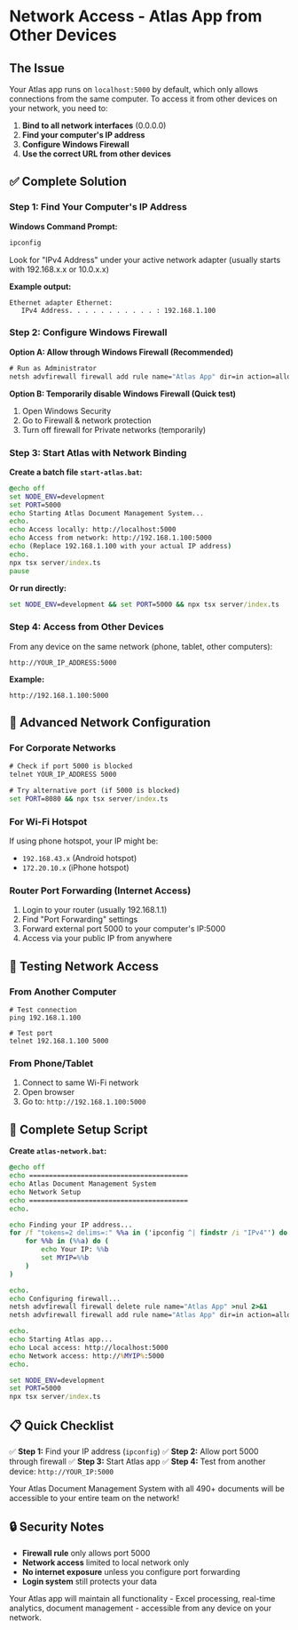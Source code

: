 # Network Access - Atlas App from Other Devices

## The Issue
Your Atlas app runs on `localhost:5000` by default, which only allows connections from the same computer. To access it from other devices on your network, you need to:

1. **Bind to all network interfaces** (0.0.0.0)
2. **Find your computer's IP address**
3. **Configure Windows Firewall**
4. **Use the correct URL from other devices**

## ✅ Complete Solution

### Step 1: Find Your Computer's IP Address

**Windows Command Prompt:**
```cmd
ipconfig
```
Look for "IPv4 Address" under your active network adapter (usually starts with 192.168.x.x or 10.0.x.x)

**Example output:**
```
Ethernet adapter Ethernet:
   IPv4 Address. . . . . . . . . . . : 192.168.1.100
```

### Step 2: Configure Windows Firewall

**Option A: Allow through Windows Firewall (Recommended)**
```cmd
# Run as Administrator
netsh advfirewall firewall add rule name="Atlas App" dir=in action=allow protocol=TCP localport=5000
```

**Option B: Temporarily disable Windows Firewall (Quick test)**
1. Open Windows Security
2. Go to Firewall & network protection
3. Turn off firewall for Private networks (temporarily)

### Step 3: Start Atlas with Network Binding

**Create a batch file `start-atlas.bat`:**
```cmd
@echo off
set NODE_ENV=development
set PORT=5000
echo Starting Atlas Document Management System...
echo.
echo Access locally: http://localhost:5000
echo Access from network: http://192.168.1.100:5000
echo (Replace 192.168.1.100 with your actual IP address)
echo.
npx tsx server/index.ts
pause
```

**Or run directly:**
```cmd
set NODE_ENV=development && set PORT=5000 && npx tsx server/index.ts
```

### Step 4: Access from Other Devices

From any device on the same network (phone, tablet, other computers):
```
http://YOUR_IP_ADDRESS:5000
```

**Example:**
```
http://192.168.1.100:5000
```

## 🔧 Advanced Network Configuration

### For Corporate Networks
```cmd
# Check if port 5000 is blocked
telnet YOUR_IP_ADDRESS 5000

# Try alternative port (if 5000 is blocked)
set PORT=8080 && npx tsx server/index.ts
```

### For Wi-Fi Hotspot
If using phone hotspot, your IP might be:
- `192.168.43.x` (Android hotspot)
- `172.20.10.x` (iPhone hotspot)

### Router Port Forwarding (Internet Access)
1. Login to your router (usually 192.168.1.1)
2. Find "Port Forwarding" settings
3. Forward external port 5000 to your computer's IP:5000
4. Access via your public IP from anywhere

## 📱 Testing Network Access

### From Another Computer
```
# Test connection
ping 192.168.1.100

# Test port
telnet 192.168.1.100 5000
```

### From Phone/Tablet
1. Connect to same Wi-Fi network
2. Open browser
3. Go to: `http://192.168.1.100:5000`

## 🚀 Complete Setup Script

**Create `atlas-network.bat`:**
```cmd
@echo off
echo ========================================
echo Atlas Document Management System
echo Network Setup
echo ========================================
echo.

echo Finding your IP address...
for /f "tokens=2 delims=:" %%a in ('ipconfig ^| findstr /i "IPv4"') do (
    for %%b in (%%a) do (
        echo Your IP: %%b
        set MYIP=%%b
    )
)

echo.
echo Configuring firewall...
netsh advfirewall firewall delete rule name="Atlas App" >nul 2>&1
netsh advfirewall firewall add rule name="Atlas App" dir=in action=allow protocol=TCP localport=5000

echo.
echo Starting Atlas app...
echo Local access: http://localhost:5000
echo Network access: http://%MYIP%:5000
echo.

set NODE_ENV=development
set PORT=5000
npx tsx server/index.ts
```

## 📋 Quick Checklist

✅ **Step 1:** Find your IP address (`ipconfig`)
✅ **Step 2:** Allow port 5000 through firewall
✅ **Step 3:** Start Atlas app
✅ **Step 4:** Test from another device: `http://YOUR_IP:5000`

Your Atlas Document Management System with all 490+ documents will be accessible to your entire team on the network!

## 🔒 Security Notes

- **Firewall rule** only allows port 5000
- **Network access** limited to local network only
- **No internet exposure** unless you configure port forwarding
- **Login system** still protects your data

Your Atlas app will maintain all functionality - Excel processing, real-time analytics, document management - accessible from any device on your network.